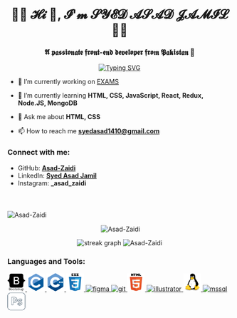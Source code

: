 <h1 align="center">
🍁🍁 𝓗𝓲 👋, 𝓘'𝓶 𝓢𝓨𝓔𝓓 𝓐𝓢𝓐𝓓 𝓙𝓐𝓜𝓘𝓛 🍁🍁

</h1>

<h3 align="center"> 𝕬 𝖕𝖆𝖘𝖘𝖎𝖔𝖓𝖆𝖙𝖊 𝖋𝖗𝖔𝖓𝖙-𝖊𝖓𝖉 𝖉𝖊𝖛𝖊𝖑𝖔𝖕𝖊𝖗 𝖋𝖗𝖔𝖒 𝕻𝖆𝖐𝖎𝖘𝖙𝖆𝖓 🦋</h3>
<div align="center">
<a href="https://git.io/typing-svg"><img src="https://readme-typing-svg.demolab.com?font=JetBrains+Mono&weight=500&size=30&duration=4000&pause=500&color=7D5EA9&center=true&vCenter=true&random=false&width=630&height=85&lines=Welcome+to+ASAD's+GitHub!;A+Passionate+Front-End+Developer;" alt="Typing SVG" /></a>
</div>

- 🔭 I’m currently working on [EXAMS](https://en.wikipedia.org/wiki/Exam)

- 🌱 I’m currently learning **HTML, CSS, JavaScript, React, Redux, Node.JS, MongoDB**

- 💬 Ask me about **HTML, CSS**

- 📫 How to reach me **syedasad1410@gmail.com**

<h3 align="left">Connect with me:</h3>
<p align="left">
</p>

- GitHub: [**Asad-Zaidi**](https://github.com/Asad-Zaidi)
- LinkedIn: [**Syed Asad Jamil**](https://www.linkedin.com/in/syed-asad-jamil-41a669261/?lipi=urn%3Ali%3Apage%3Ad_flagship3_feed%3B180xZ18hRKuPH1pulTjiSg%3D%3D)
- Instagram: **_asad_zaidi**

###

<br clear="both">

<p align="left"> <img src="https://komarev.com/ghpvc/?username=Asad-Zaidi&label=Profile%20views&color=0e75b6&style=flat" alt="Asad-Zaidi" /> </p>

<div align="center">
 <p>&nbsp;<img align="center" height="180em" src="https://github-readme-stats.vercel.app/api?username=Asad-Zaidi&show_icons=true&locale=en&theme=neon&height="150"" alt="Asad-Zaidi" /></p>
  <img src="https://streak-stats.demolab.com?user=Asad-Zaidi&locale=en&mode=daily&theme=neon&hide_border=false&border_radius=10&order=3" height="150" alt="streak graph"  />
  <img src="https://github-readme-stats.vercel.app/api/top-langs/?username=Asad-Zaidi&layout=compact&theme=neon" alt=Asad-Zaidi />
</div>

###

###

<h3 align="left">Languages and Tools:</h3>
<p align="left"> <a href="https://getbootstrap.com" target="_blank" rel="noreferrer"> <img src="https://raw.githubusercontent.com/devicons/devicon/master/icons/bootstrap/bootstrap-plain-wordmark.svg" alt="bootstrap" width="40" height="40"/> </a> <a href="https://www.cprogramming.com/" target="_blank" rel="noreferrer"> <img src="https://raw.githubusercontent.com/devicons/devicon/master/icons/c/c-original.svg" alt="c" width="40" height="40"/> </a> <a href="https://www.w3schools.com/cpp/" target="_blank" rel="noreferrer"> <img src="https://raw.githubusercontent.com/devicons/devicon/master/icons/cplusplus/cplusplus-original.svg" alt="cplusplus" width="40" height="40"/> </a> <a href="https://www.w3schools.com/css/" target="_blank" rel="noreferrer"> <img src="https://raw.githubusercontent.com/devicons/devicon/master/icons/css3/css3-original-wordmark.svg" alt="css3" width="40" height="40"/> </a> <a href="https://www.figma.com/" target="_blank" rel="noreferrer"> <img src="https://www.vectorlogo.zone/logos/figma/figma-icon.svg" alt="figma" width="40" height="40"/> </a> <a href="https://git-scm.com/" target="_blank" rel="noreferrer"> <img src="https://www.vectorlogo.zone/logos/git-scm/git-scm-icon.svg" alt="git" width="40" height="40"/> </a> <a href="https://www.w3.org/html/" target="_blank" rel="noreferrer"> <img src="https://raw.githubusercontent.com/devicons/devicon/master/icons/html5/html5-original-wordmark.svg" alt="html5" width="40" height="40"/> </a> <a href="https://www.adobe.com/in/products/illustrator.html" target="_blank" rel="noreferrer"> <img src="https://www.vectorlogo.zone/logos/adobe_illustrator/adobe_illustrator-icon.svg" alt="illustrator" width="40" height="40"/> </a> <a href="https://www.linux.org/" target="_blank" rel="noreferrer"> <img src="https://raw.githubusercontent.com/devicons/devicon/master/icons/linux/linux-original.svg" alt="linux" width="40" height="40"/> </a> <a href="https://www.microsoft.com/en-us/sql-server" target="_blank" rel="noreferrer"> <img src="https://www.svgrepo.com/show/303229/microsoft-sql-server-logo.svg" alt="mssql" width="40" height="40"/> </a> <a href="https://www.photoshop.com/en" target="_blank" rel="noreferrer"> <img src="https://raw.githubusercontent.com/devicons/devicon/master/icons/photoshop/photoshop-line.svg" alt="photoshop" width="40" height="40"/> </a> 
</p>

###

